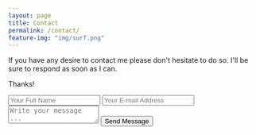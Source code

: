 ```yaml
---
layout: page
title: Contact
permalink: /contact/
feature-img: "img/surf.png"
---
```


If you have any desire to contact me please don't hesitate to do so. I'll be sure to respond as soon as I can.

Thanks!

<form action="https://getsimpleform.com/messages?form_api_token=c0d5770febba87960aa1ab21951f80cc" method="post">
  <!-- the redirect_to is optional, the form will redirect to the referrer on submission -->
  <input type='hidden' name='redirect_to' value='http://stevenmeads.com/' />
  <input type='text' name='name' placeholder='Your Full Name' />
  <input type='email' name='email' placeholder='Your E-mail Address' />
  <textarea name='message' placeholder='Write your message ...'></textarea>
  <input type='submit' value='Send Message' />
</form>
